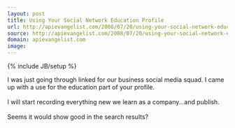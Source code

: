 ```yaml
---
layout: post
title: Using Your Social Network Education Profile
url: http://apievangelist.com/2008/07/20/using-your-social-network-education-profile/
source: http://apievangelist.com/2008/07/20/using-your-social-network-education-profile/
domain: apievangelist.com
image: 
---
```

{% include JB/setup %}<p>I was just going through linked for our business social media squad.  I came up with a use for the education part of your profile.<br /><br />I will start recording everything new we learn as a company...and publish.<br /><br />Seems it would show good in the search results?</p>
